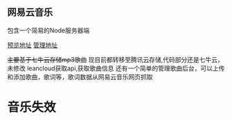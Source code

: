 ## 网易云音乐
包含一个简易的Node服务器端

[预览地址](https://q1019736727.github.io/163Music/src/)
[管理地址](http://qiuyong.top/163Music/src/admin)

~~主要基于七牛云存储mp3歌曲~~
现目前都转移至腾讯云存储,代码部分还是七牛云，未修改
leancloud获取api,获取歌曲信息
还有一个简单的管理歌曲后台，可以上传和添加歌曲，歌词等，歌词数据从网易云音乐网页抓取

# 音乐失效
